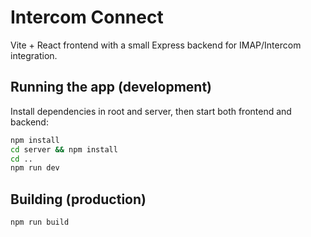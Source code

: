 # Intercom Connect

Vite + React frontend with a small Express backend for IMAP/Intercom integration.

## Running the app (development)

Install dependencies in root and server, then start both frontend and backend:

```bash
npm install
cd server && npm install
cd ..
npm run dev
```

## Building (production)

```bash
npm run build
```